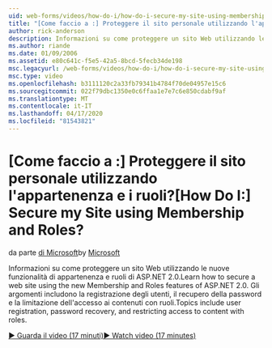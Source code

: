 ```yaml
---
uid: web-forms/videos/how-do-i/how-do-i-secure-my-site-using-membership-and-roles
title: "[Come faccio a :] Proteggere il sito personale utilizzando l'appartenenza e i ruoli? | Microsoft Docs"
author: rick-anderson
description: Informazioni su come proteggere un sito Web utilizzando le nuove funzionalità di appartenenza e ruoli di ASP.NET 2.0. Gli argomenti includono la registrazione dell'utente, il recupero della password e il limitato...
ms.author: riande
ms.date: 01/09/2006
ms.assetid: e80c641c-f5e5-42a5-8bcd-5fecb34de198
msc.legacyurl: /web-forms/videos/how-do-i/how-do-i-secure-my-site-using-membership-and-roles
msc.type: video
ms.openlocfilehash: b3111120c2a33fb79341b4784f70de04957e15c6
ms.sourcegitcommit: 022f79dbc1350e0c6ffaa1e7e7c6e850cdabf9af
ms.translationtype: MT
ms.contentlocale: it-IT
ms.lasthandoff: 04/17/2020
ms.locfileid: "81543821"
---
```

# <a name="how-do-i-secure-my-site-using-membership-and-roles"></a><span data-ttu-id="4054b-105">[Come faccio a :] Proteggere il sito personale utilizzando l'appartenenza e i ruoli?</span><span class="sxs-lookup"><span data-stu-id="4054b-105">[How Do I:] Secure my Site using Membership and Roles?</span></span>

<span data-ttu-id="4054b-106">da parte [di Microsoft](https://github.com/microsoft)</span><span class="sxs-lookup"><span data-stu-id="4054b-106">by [Microsoft](https://github.com/microsoft)</span></span>

<span data-ttu-id="4054b-107">Informazioni su come proteggere un sito Web utilizzando le nuove funzionalità di appartenenza e ruoli di ASP.NET 2.0.</span><span class="sxs-lookup"><span data-stu-id="4054b-107">Learn how to secure a web site using the new Membership and Roles features of ASP.NET 2.0.</span></span> <span data-ttu-id="4054b-108">Gli argomenti includono la registrazione degli utenti, il recupero della password e la limitazione dell'accesso ai contenuti con ruoli.</span><span class="sxs-lookup"><span data-stu-id="4054b-108">Topics include user registration, password recovery, and restricting access to content with roles.</span></span>

[<span data-ttu-id="4054b-109">&#9654; Guarda il video (17 minuti)</span><span class="sxs-lookup"><span data-stu-id="4054b-109">&#9654; Watch video (17 minutes)</span></span>](https://channel9.msdn.com/Blogs/ASP-NET-Site-Videos/how-do-i-secure-my-site-using-membership-and-roles)
